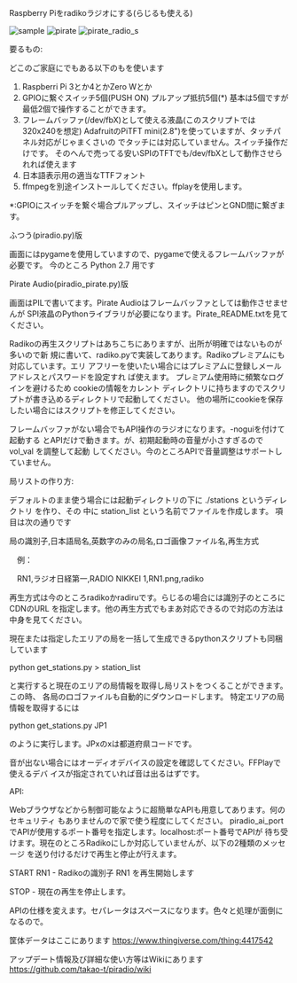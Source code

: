 Raspberry Piをradikoラジオにする(らじるも使える)

![sample](https://user-images.githubusercontent.com/49352933/82976092-272b5800-a019-11ea-9ec7-32c22b80a651.jpg)
![pirate](https://user-images.githubusercontent.com/49352933/83227689-bf634180-a1bf-11ea-97cb-83e33b1f1227.jpg)
![pirate_radio_s](https://user-images.githubusercontent.com/49352933/83390979-c1323c80-a42d-11ea-80bc-6600990643d6.jpg)

要るもの:

どこのご家庭にでもある以下のもを使います
1. Raspberri Pi 3とか4とかZero Wとか
2. GPIOに繋ぐスイッチ5個(PUSH ON)
   プルアップ抵抗5個(*)
   基本は5個ですが最低2個で操作することができます。
3. フレームバッファ(/dev/fbX)として使える液晶(このスクリプトでは320x240を想定)
   AdafruitのPiTFT mini(2.8")を使っていますが、タッチパネル対応がじゃまくさいの
   でタッチには対応していません。スイッチ操作だけです。
   そのへんで売ってる安いSPIのTFTでも/dev/fbXとして動作させられれば使えます
4. 日本語表示用の適当なTTFフォント
5. ffmpegを別途インストールしてください。ffplayを使用します。

*:GPIOにスイッチを繋ぐ場合プルアップし、スイッチはピンとGND間に繋ぎます。


ふつう(piradio.py)版

画面にはpygameを使用していますので、pygameで使えるフレームバッファが必要です。
今のところ Python 2.7 用です

Pirate Audio(piradio_pirate.py)版

画面はPILで書いてます。Pirate Audioはフレームバッファとしては動作させませんが
SPI液晶のPythonライブラリが必要になります。Pirate_README.txtを見てください。


Radikoの再生スクリプトはあちこちにありますが、出所が明確ではないものが多いので新
規に書いて、radiko.pyで実装してあります。Radikoプレミアムにも対応しています。エリ
アフリーを使いたい場合にはプレミアムに登録しメールアドレスとパスワードを設定すれ
ば使えます。 プレミアム使用時に頻繁なログインを避けるため cookieの情報をカレント
ディレクトリに持ちますのでスクリプトが書き込めるディレクトリで起動してください。
他の場所にcookieを保存したい場合にはスクリプトを修正してください。

フレームバッファがない場合でもAPI操作のラジオになります。-noguiを付けて起動する
とAPIだけで動きます。が、初期起動時の音量が小さすぎるので vol_val を調整して起動
してください。今のところAPIで音量調整はサポートしていません。


局リストの作り方:

デフォルトのまま使う場合には起動ディレクトリの下に ./stations というディレクトリ
を作り、その 中に station_list という名前でファイルを作成します。
項目は次の通りです

  局の識別子,日本語局名,英数字のみの局名,ロゴ画像ファイル名,再生方式

　例：

　RN1,ラジオ日経第一,RADIO NIKKEI 1,RN1.png,radiko

再生方式は今のところradikoかradiruです。らじるの場合には識別子のところにCDNのURL
を指定します。他の再生方式でもまあ対応できるので対応の方法は中身を見てください。

現在または指定したエリアの局を一括して生成できるpythonスクリプトも同梱しています

python get_stations.py > station_list

と実行すると現在のエリアの局情報を取得し局リストをつくることができます。この時、
各局のロゴファイルも自動的にダウンロードします。
特定エリアの局情報を取得するには

python get_stations.py JP1 

のように実行します。JPxのxは都道府県コードです。

音が出ない場合にはオーディオデバイスの設定を確認してください。FFPlayで使えるデバ
イスが指定されていれば音は出るはずです。


API:

Webブラウザなどから制御可能なように超簡単なAPIも用意してあります。何のセキュリティ
もありませんので家で使う程度にしてください。
piradio_ai_portでAPIが使用するポート番号を指定します。localhost:ポート番号でAPIが
待ち受けます。現在のところRadikoにしか対応していませんが、以下の2種類のメッセージ
を送り付けるだけで再生と停止が行えます。

START RN1 - Radikoの識別子 RN1 を再生開始します

STOP      - 現在の再生を停止します。

APIの仕様を変えます。セパレータはスペースになります。色々と処理が面倒になるので。

筐体データはここにあります
https://www.thingiverse.com/thing:4417542

アップデート情報及び詳細な使い方等はWikiにあります
https://github.com/takao-t/piradio/wiki
